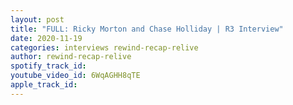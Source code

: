 ```yaml
---
layout: post
title: "FULL: Ricky Morton and Chase Holliday | R3 Interview"
date: 2020-11-19
categories: interviews rewind-recap-relive
author: rewind-recap-relive
spotify_track_id: 
youtube_video_id: 6WqAGHH8qTE
apple_track_id: 
---
```

